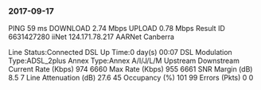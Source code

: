 



### 2017-09-17 ###

PING 59 ms
DOWNLOAD 2.74 Mbps
UPLOAD 0.78 Mbps
Result ID 6631427280
iiNet 124.171.78.217
AARNet Canberra


Line Status:Connected
DSL Up Time:0 day(s) 00:07
DSL Modulation Type:ADSL_2plus
Annex Type:Annex A/I/J/L/M
Upstream  Downstream
Current Rate (Kbps) 974 6660
Max Rate (Kbps) 955 6661
SNR Margin (dB) 8.5 7
Line Attenuation (dB) 27.6  45
Occupancy (%) 101 99
Errors (Pkts) 0 0


